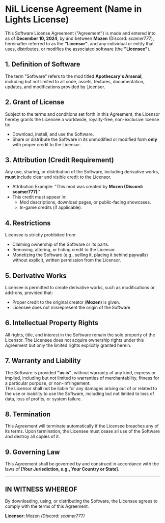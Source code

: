 # **NiL License Agreement (Name in Lights License)**  
This Software License Agreement ("Agreement") is made and entered into as of **December 10, 2024**, by and between **Mozen** (Discord: *scamer777*), hereinafter referred to as the **"Licensor"**, and any individual or entity that uses, distributes, or modifies the associated software (the **"Licensee"**).  

## **1. Definition of Software**  
The term "Software" refers to the mod titled **Apothecary's Arsenal**, including but not limited to all code, assets, textures, documentation, updates, and modifications provided by Licensor.

## **2. Grant of License**  
Subject to the terms and conditions set forth in this Agreement, the Licensor hereby grants the Licensee a worldwide, royalty-free, non-exclusive license to:  
   - Download, install, and use the Software.  
   - Share or distribute the Software in its unmodified or modified form **only** with proper credit to the Licensor.

## **3. Attribution (Credit Requirement)**  
Any use, sharing, or distribution of the Software, including derivative works, **must** include clear and visible credit to the Licensor.  
   - Attribution Example: "This mod was created by **Mozen (Discord: scamer777)**."  
   - This credit must appear in:  
     - Mod descriptions, download pages, or public-facing showcases.  
     - In-game credits (if applicable).  

## **4. Restrictions**  
Licensee is strictly prohibited from:  
   - Claiming ownership of the Software or its parts.  
   - Removing, altering, or hiding credit to the Licensor.  
   - Monetizing the Software (e.g., selling it, placing it behind paywalls) without explicit, written permission from the Licensor.  

## **5. Derivative Works**  
Licensee is permitted to create derivative works, such as modifications or add-ons, provided that:  
   - Proper credit to the original creator (**Mozen**) is given.  
   - Licensee does not misrepresent the origin of the Software.  

## **6. Intellectual Property Rights**  
All rights, title, and interest in the Software remain the sole property of the Licensor. The Licensee does not acquire ownership rights under this Agreement but only the limited rights explicitly granted herein.

## **7. Warranty and Liability**  
The Software is provided **"as is"**, without warranty of any kind, express or implied, including but not limited to warranties of merchantability, fitness for a particular purpose, or non-infringement.  
The Licensor shall not be liable for any damages arising out of or related to the use or inability to use the Software, including but not limited to loss of data, loss of profits, or system failure.

## **8. Termination**  
This Agreement will terminate automatically if the Licensee breaches any of its terms. Upon termination, the Licensee must cease all use of the Software and destroy all copies of it.

## **9. Governing Law**  
This Agreement shall be governed by and construed in accordance with the laws of **[Your Jurisdiction, e.g., Your Country or State]**.  

---

## **IN WITNESS WHEREOF**  
By downloading, using, or distributing the Software, the Licensee agrees to comply with the terms of this Agreement.  

**Licensor:** Mozen *(Discord: scamer777)*  
